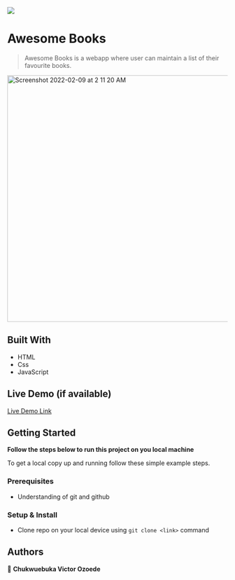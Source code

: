 ![](https://img.shields.io/badge/Microverse-blueviolet)

# Awesome Books

> Awesome Books is a webapp where user can maintain a list of their favourite books.

<img width="563" alt="Screenshot 2022-02-09 at 2 11 20 AM" src="https://user-images.githubusercontent.com/87834222/153076378-e7e49c64-0fd0-45ec-9d1d-c252d93a88fa.png">


## Built With

- HTML
- Css
- JavaScript

## Live Demo (if available)

[Live Demo Link](https://awaisanwar544.github.io/awesome-books/)

## Getting Started

**Follow the steps below to run this project on you local machine**


To get a local copy up and running follow these simple example steps.

### Prerequisites
- Understanding of git and github
### Setup & Install
- Clone repo on your local device using `git clone <link>` command

## Authors

👤 **Chukwuebuka Victor Ozoede**